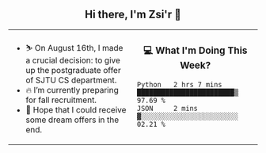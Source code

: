 <h2 align="center"> Hi there, I'm Zsi'r 👋 </h2>

<table>
    <tr>
        <td valign="center" width="50%">
            <ul>
                <li> ⛷️ On August 16th, I made a crucial decision: to give up the postgraduate offer of SJTU CS department.</li>
                <li> 🔥 I’m currently preparing for fall recruitment.</li>
                <li> 🙏 Hope that I could receive some dream offers in the end.</li>
            </ul>
        </td>
       <td valign="top" width="50%">

<h3 align="center"> 💻 What I'm Doing This Week? </h3>

<!--START_SECTION:waka-->
```text
Python   2 hrs 7 mins    ████████████████████████▒   97.69 % 
JSON     2 mins          ▓░░░░░░░░░░░░░░░░░░░░░░░░   02.21 % 
```
<!--END_SECTION:waka-->
</td></tr>
</table>
